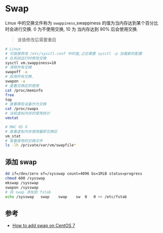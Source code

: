 # Swap

Linux 中的交换文件称为  `swappiness`,swappiness 的值为当内存达到某个百分比时会进行交换. 0 为不使用交换, 10 为 当内存达到 90% 后会使用交换.

> 该值修改后需要重启

```bash
# Linux
# 可直接修改 /etc/sysctl.conf 中的值,之后需要 sysctl -p 加载新的配置
# 在系统运行时修改交换
sysctl vm.swappiness=10
# 清除所有交换
swapoff -a
# 启用所有交换.
swapon -a
# 查看交换区的使用
cat /proc/meminfo
free
top
# 查看哪些设备作为交换
cat /proc/swaps
# 当前虚拟内存的使用统计
vmstat

# MAC OS X
# 查看虚拟内存使用量即交换区
vm_stat
# 查看使用的交换文件
ls -lh /private/var/vm/swapfile*
```


## 添加 swap

```bash
dd if=/dev/zero of=/sysswap count=4096 bs=1MiB status=progress
chmod 600 /sysswap
mkswap /sysswap
swapon /sysswap
# 将 swap 添加到 fstab
echo /sysswap   swap    swap    sw  0   0 >> /etc/fstab
```

## 参考
* [How to add swap on CentOS 7](https://www.digitalocean.com/community/tutorials/how-to-add-swap-on-centos-7)
